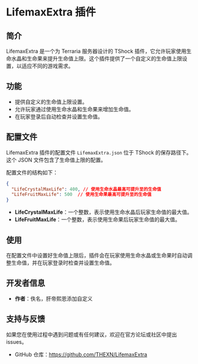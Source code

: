 # LifemaxExtra 插件

## 简介

LifemaxExtra 是一个为 Terraria 服务器设计的 TShock 插件，它允许玩家使用生命水晶和生命果来提升生命值上限。这个插件提供了一个自定义的生命值上限设置，以适应不同的游戏需求。

## 功能

- 提供自定义的生命值上限设置。
- 允许玩家通过使用生命水晶和生命果来增加生命值。
- 在玩家登录后自动检查并设置生命值。

## 配置文件

LifemaxExtra 插件的配置文件 `LifemaxExtra.json` 位于 TShock 的保存路径下。这个 JSON 文件包含了生命值上限的配置。

配置文件的结构如下：

```json
{
  "LifeCrystalMaxLife": 400, // 使用生命水晶最高可提升至的生命值
  "LifeFruitMaxLife": 500  // 使用生命果最高可提升至的生命值
}
```

- **LifeCrystalMaxLife**：一个整数，表示使用生命水晶后玩家生命值的最大值。
- **LifeFruitMaxLife**：一个整数，表示使用生命果后玩家生命值的最大值。

## 使用

在配置文件中设置好生命值上限后，插件会在玩家使用生命水晶或生命果时自动调整生命值，并在玩家登录时检查并设置生命值。

## 开发者信息

- **作者**：佚名，肝帝熙恩添加自定义

## 支持与反馈

如果您在使用过程中遇到问题或有任何建议，欢迎在官方论坛或社区中提出 issues。

- GitHub 仓库：https://github.com/THEXN/LifemaxExtra
